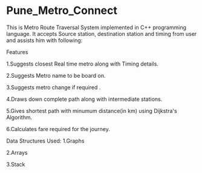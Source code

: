 # Pune_Metro_Connect

This is Metro Route Traversal System implemented in C++ programming language. It accepts Source station, destination station and timing from user and assists him with following:

Features

1.Suggests closest Real time metro along with Timing details.

2.Suggests Metro name to be board on.

3.Suggests metro change if required .

4.Draws down complete path along with intermediate stations.

5.Gives shortest path with minumum distance(in km) using Dijkstra's Algorithm.

6.Calculates fare required for the journey.

Data Structures Used:
1.Graphs

2.Arrays

3.Stack 
